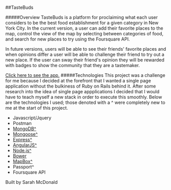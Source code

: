 ##TasteBuds

#####Overview
TasteBuds is a platform for proclaiming what each user considers to be the best food establishment for a given category in New York City. In the current version, a user can add their favorite places to the map, control the view of the map by selecting between categories of food, and search for new places to try using the Foursquare API.

In future versions, users will be able to see their friends' favorite places and when opinions differ a user will be able to challenge their friend to try out a new place. If the user can sway their friend's opinion they will be rewarded with badges to show the community that they are a tastemaker.

<a href="https://stormy-anchorage-5874.herokuapp.com">Click here to see the app.</a>
#####Technologies
This project was a challenge for me because I decided at the forefront that I wanted a single page application without the bulkiness of Ruby on Rails behind it. After some research into the idea of single page appplications I decided that I would have to teach myself a new stack in order to execute this smoothly. Below are the technologies I used; those denoted with a ^ were completely new to me at the start of this project.
<ul>
<li>Javascript/Jquery</li>
<li>Postman</li>
<li><a href="http://www.mongodb.org/">MongoDB^</a></li>
<li><a href="http://mongoosejs.com/">Mongoose^</a></li>
<li><a href="http://expressjs.com/">Express^</a></li>
<li><a href="https://angularjs.org/">AngularJS^</a></li>
<li><a href="http://nodejs.org/">Node.js^</a></li>
<li><a href="http://bower.io">Bower</a></li>
<li><a href="https://www.mapbox.com/">MapBox^</a></li>
<li>Passport^</li>
<li>Foursquare API</li>
</ul>

Built by Sarah McDonald



